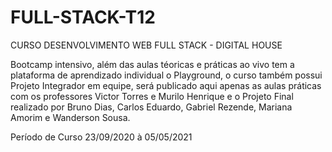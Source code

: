 # FULL-STACK-T12
CURSO DESENVOLVIMENTO WEB FULL STACK - DIGITAL HOUSE

Bootcamp intensivo, além das aulas téoricas e práticas ao vivo tem a plataforma de aprendizado individual o Playground, o curso também possui Projeto Integrador em equipe, será publicado aqui apenas as aulas práticas com os professores Victor Torres e Murilo Henrique e o Projeto Final realizado por Bruno Dias, Carlos Eduardo, Gabriel Rezende, Mariana Amorim e Wanderson Sousa.

Período de Curso 23/09/2020 à 05/05/2021
